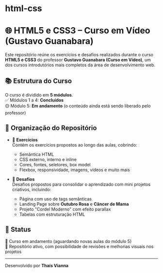 # html-css
 # 🌐 HTML5 e CSS3 – Curso em Vídeo (Gustavo Guanabara)

Este repositório reúne os exercícios e desafios realizados durante o curso **HTML5 e CSS3** do professor **Gustavo Guanabara (Curso em Vídeo)**, um dos cursos introdutórios mais completos da área de desenvolvimento web.

## 📚 Estrutura do Curso

O curso é dividido em **5 módulos**.  
✅ Módulos 1 a 4: **Concluídos**  
🟡 Módulo 5: **Em andamento** (o conteúdo ainda está sendo liberado pelo professor)

## 📁 Organização do Repositório

- 📂 **Exercícios**  
  Contém os exercícios propostos ao longo das aulas, cobrindo:
  - Semântica HTML
  - CSS externo, interno e inline
  - Cores, fontes, seletores, box model
  - Flexbox, responsividade, imagens, vídeos e muito mais

- 📂 **Desafios**  
  Desafios propostos para consolidar o aprendizado com mini projetos criativos, incluindo:
  - Página com uso de tags semânticas
  - Landing Page sobre **Outubro Rosa** e **Câncer de Mama**
  - Projeto "Cordel Moderno" com efeito parallax
  - Tabelas com estruturação HTML

## 📌 Status
🔄 Curso em andamento (aguardando novas aulas do módulo 5)  
🧪 Repositório ativo, com possibilidade de revisões e melhorias visuais nos projetos

---

Desenvolvido por **Thaís Vianna**   


